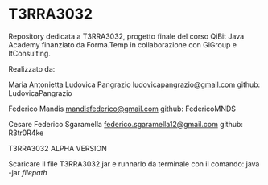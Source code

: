 # T3RRA3032
Repository dedicata a T3RRA3032, progetto finale del corso QiBit Java Academy finanziato da Forma.Temp in collaborazione con GiGroup e ItConsulting.


Realizzato da:

Maria Antonietta Ludovica Pangrazio
ludovicapangrazio@gmail.com
github: LudovicaPangrazio

Federico Mandis
mandisfederico@gmail.com
github: FedericoMNDS

Cesare Federico Sgaramella
federico.sgaramella12@gmail.com
github: R3tr0R4ke



T3RRA3032
ALPHA VERSION

Scaricare il file T3RRA3032.jar e runnarlo da terminale con il comando: java -jar *filepath*
